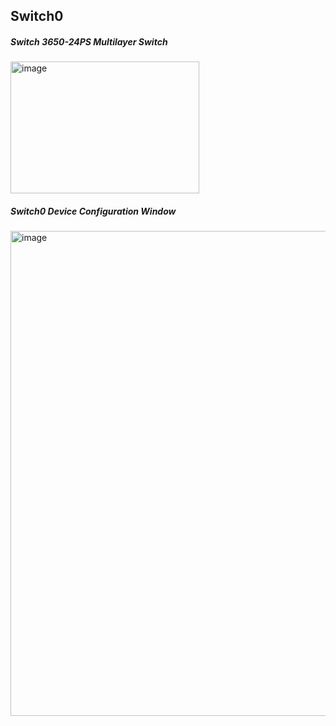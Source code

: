 ## Switch0
##### Switch 3650-24PS Multilayer Switch 

<img width="302" height="211" alt="image" src="https://github.com/user-attachments/assets/76dc7ee5-ae9f-4925-bb93-1d53940a9dab" />


##### Switch0 Device Configuration Window

<img width="919" height="776" alt="image" src="https://github.com/user-attachments/assets/c1211977-3cc3-46d9-8107-3edc33f90812" />
